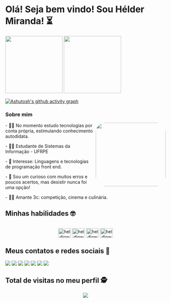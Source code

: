 # Olá! Seja bem vindo! Sou Hélder Miranda! ⏳
 
 <div>
  <img height="180em" src="https://github-readme-stats.vercel.app/api?username=heldjow&show_icons=true&theme=tokyonight"/>
  <img height="180em" src="https://github-readme-stats.vercel.app/api/top-langs/?username=heldjow&layout=compact&theme=tokyonight"/>
 </div>
 
[![Ashutosh's github activity graph](https://github-readme-activity-graph.cyclic.app/graph?username=heldjow&bg_color=0f0f0f&color=0a308a&line=5359ac&point=0a308a&area=true&hide_border=true)](https://github.com/ashutosh00710/github-readme-activity-graph)
 
 ### Sobre mim
<div style="display: inline_block"  >
  <img align="right" width="220" height="200" style="border-radius:30px;" src="https://media.tenor.com/Ojl7Cdv6yB0AAAAC/rainbow-spongebob.giff" />
  <p> - 👨‍💻 No momento estudo tecnologias por conta própria, estimulando conhecimento autodidata. </p>
  <p> - 👨‍🎓 Estudante de Sistemas da Informação - UFRPE </p>
  <p> - 🎯 Interesse: Linguagens e tecnologias de programação front end. </p>
  <p> - 🦊 Sou um curioso com muitos erros e poucos acertos, mas desistir nunca foi uma opção! </p>
  <p> - 🖖🏼 Amante 3c: competição, cinema e culinária. </p>
</div>

  ## Minhas habilidades 🤓
 <div style="display: inline_block" align="center"><br>
  <img align="center" alt="heldjow-HTML" height="30" width="40" src="https://cdn.jsdelivr.net/gh/devicons/devicon/icons/html5/html5-original.svg">
  <img align="center" alt="heldjow-CSS" height="30" width="40" src="https://cdn.jsdelivr.net/gh/devicons/devicon/icons/css3/css3-original.svg">
  <img align="center" alt="heldjow-Js" height="30" width="40" src="https://cdn.jsdelivr.net/gh/devicons/devicon/icons/javascript/javascript-original.svg">
  <img align="center" alt="heldjow-Java" height="30" width="40" src="https://cdn.jsdelivr.net/gh/devicons/devicon/icons/java/java-original.svg">
</div>

 
  ## Meus contatos e redes sociais 📳
 <div>
  <a href="https://www.youtube.com/channel/UCbjFZ11JtFweB2I0l017hCA" target="_blank"><img src="https://img.shields.io/badge/YouTube-FF0000?style=for-the-badge&logo=youtube&logoColor=white" target="_blank"></a>
  <a href="https://www.instagram.com/heldjow/" target="_blank"><img src="https://img.shields.io/badge/-Instagram-%23E4405F?style=for-the-badge&logo=instagram&logoColor=white" target="_blank"></a>
 	<a href="https://www.twitch.tv/heldjow" target="_blank"><img src="https://img.shields.io/badge/Twitch-9146FF?style=for-the-badge&logo=twitch&logoColor=white" target="_blank"></a>
   <a href = "https://mail.google.com/mail/u/0/x/1b69fk6md45m3-/"><img src="https://img.shields.io/badge/Gmail-D14836?style=for-the-badge&logo=gmail&logoColor=white" target="_blank"></a>
  <a href="https://www.linkedin.com/in/h%C3%A9lder-miranda-1385a6170/" target="_blank"><img src="https://img.shields.io/badge/-LinkedIn-%230077B5?style=for-the-badge&logo=linkedin&logoColor=white" target="_blank"></a> 
  <a href="https://discord.gg/ykexYkcxaS" target="_blank"><img src="https://img.shields.io/badge/Discord-7289DA?style=for-the-badge&logo=discord&logoColor=white" target="_blank"></a>
  <a href="https://web.telegram.org/z/#-907258056" target="_blank"><img src="https://img.shields.io/badge/Telegram-2CA5E0?style=for-the-badge&logo=telegram&logoColor=white" target="_blank"></a>
 </div>

 ## Total de visitas no meu perfil :detective:
 <div>
  <p align="center"> 
   <img alingn="center" src="https://profile-counter.glitch.me/heldjow/count.svg" />
  </p>
 </div>


